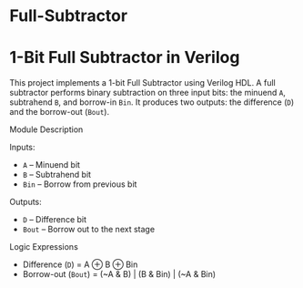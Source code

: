 # Full-Subtractor

# 1-Bit Full Subtractor in Verilog

This project implements a 1-bit Full Subtractor using Verilog HDL. 
A full subtractor performs binary subtraction on three input bits: the minuend `A`, subtrahend `B`, and borrow-in `Bin`. 
It produces two outputs: the difference (`D`) and the borrow-out (`Bout`).

Module Description

Inputs:
- `A` – Minuend bit  
- `B` – Subtrahend bit  
- `Bin` – Borrow from previous bit

Outputs:
- `D` – Difference bit  
- `Bout` – Borrow out to the next stage

Logic Expressions
- Difference (`D`) = A ⊕ B ⊕ Bin  
- Borrow-out (`Bout`) = (~A & B) | (B & Bin) | (~A & Bin)
